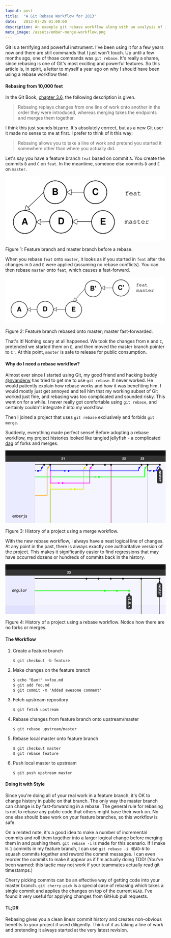 ```yaml
---
layout: post
title:  "A Git Rebase Workflow for 2013"
date:   2013-07-25 01:00:00
description: An example git rebase workflow along with an analysis of its benefits and some style pointers.
meta_image: /assets/ember-merge-workflow.png
---
```


Git is a terrifying and powerful instrument. I've been using it for a few years
now and there are still commands that I just won't touch. Up until a few months
ago, one of those commands was `git rebase`. It's really a shame, since rebasing
is one of Git's most exciting and powerful features. So this article is, in
spirit, a letter to myself a year ago on why I should have been using a
rebase workflow then.

#### Rebasing from 10,000 feet

In the Git Book, [chapter
3.6](http://git-scm.com/book/en/Git-Branching-Rebasing), the following
description is given.

> Rebasing replays changes from one line of work onto another in the order they
> were introduced, whereas merging takes the endpoints and merges them together.

I think this just sounds bizarre. It's absolutely correct, but as a new Git user
it made no sense to me at first. I prefer to think of it this way:

> Rebasing allows you to take a line of work and pretend you started it
> somewhere other than where you actually did.

Let's say you have a feature branch `feat` based on commit `A`. You create the commits
`B` and `C` on `feat`. In the meantime, someone else commits `D` and `E` on
`master`.

![](/assets/rebase_fig1.svg)

<p class="caption">Figure 1: Feature branch and master branch before a
rebase.</p>

When you rebase `feat` onto `master`, it looks as if you started in `feat` after the
changes in `D` and `E` were applied (assuming no rebase conflicts). You can then
rebase `master` onto `feat`, which causes a fast-forward.

![](/assets/rebase_fig2.svg)

<p class="caption">Figure 2: Feature branch rebased onto master; master
fast-forwarded.</p>

That's it! Nothing scary at all happened. We took the changes from `B` and `C`,
pretended we started them on `E`, and then moved the master branch pointer to
`C'`. At this point, `master` is safe to release for public consumption.

#### Why do I need a rebase workflow?

Almost ever since I started using Git, my good friend and hacking buddy
[@nvanderw](https://twitter.com/nvanderw) has tried to get me to use `git
rebase`. It never worked. He would patiently explain how rebase works and how it
was benefiting him. I would mostly just get annoyed and tell him that my working
subset of Git worked just fine, and rebasing was too complicated and sounded
risky. This went on for a while. I never really got comfortable using `git
rebase`, and certainly couldn't integrate it into my workflow.

Then I joined a project that uses `git rebase` exclusively and forbids `git
merge`.

Suddenly, everything made perfect sense! Before adopting a rebase workflow, my
project histories looked like tangled jellyfish - a complicated
[dag](http://en.wikipedia.org/wiki/Directed_acyclic_graph) of forks and merges.

![](/assets/ember-merge-workflow.png)

<p class="caption">Figure 3: History of a project using a merge workflow.</p>

With the new rebase workflow, I always have a neat logical line of changes. At
any point in the past, there is always exactly one authoritative version of the
project. This makes it significantly easier to find regressions that may have
occurred dozens or hundreds of commits back in the history.

![](/assets/angular-rebase-workflow.png)

<p class="caption">Figure 4: History of a project using a rebase workflow.
Notice how there are no forks or merges.</p>

#### The Workflow

1. Create a feature branch

    ```
    $ git checkout -b feature
    ```

2. Make changes on the feature branch

    ```
    $ echo "Bam!" >>foo.md
    $ git add foo.md
    $ git commit -m 'Added awesome comment'
    ```

3. Fetch upstream repository

    ```
    $ git fetch upstream
    ```

4. Rebase changes from feature branch onto upstream/master

    ```
    $ git rebase upstream/master
    ```

5. Rebase local master onto feature branch
    
    ```
    $ git checkout master
    $ git rebase feature
    ```

6. Push local master to upstream

    ```
    $ git push upstream master
    ```

#### Doing it with Style

Since you're doing all of your real work in a feature branch, it's OK to change
history in public on that branch. The only way the master branch can change is
by fast-forwarding in a rebase. The general rule for rebasing is not to rebase
any public code that others might base their work on. No one else should base
work on your feature branches, so this workflow is safe.

On a related note, it's a good idea to make a number of incremental commits and
roll them together into a larger logical change before merging them in and
pushing them. `git rebase -i` is made for this scenario. If I make `N-1` commits
in my feature branch, I can use `git rebase -i HEAD~N` to squash commits
together and reword the commit messages. I can even reorder the commits to make
it appear as if I'm actually doing TDD! (You've been warned: this tactic may not
work if your teammates actually read git timestamps.)

Cherry picking commits can be an effective way of getting code into your master
branch. `git cherry-pick` is a special case of rebasing which takes a single
commit and applies the changes on top of the current `HEAD`. I've found it very
useful for applying changes from GitHub pull requests.

#### TL;DR

Rebasing gives you a clean linear commit history and creates non-obvious
benefits to your project if used diligently. Think of it as taking a line of
work and pretending it always started at the very latest revision.
